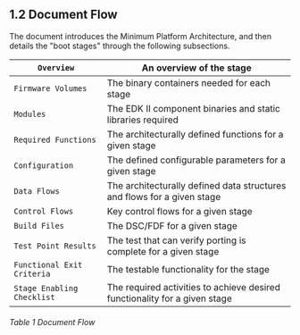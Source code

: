 <!--- @file
  1.2 Document Flow

  Copyright (c) 2019, Intel Corporation. All rights reserved.<BR>

  Redistribution and use in source (original document form) and 'compiled'
  forms (converted to PDF, epub, HTML and other formats) with or without
  modification, are permitted provided that the following conditions are met:

  1) Redistributions of source code (original document form) must retain the
     above copyright notice, this list of conditions and the following
     disclaimer as the first lines of this file unmodified.

  2) Redistributions in compiled form (transformed to other DTDs, converted to
     PDF, epub, HTML and other formats) must reproduce the above copyright
     notice, this list of conditions and the following disclaimer in the
     documentation and/or other materials provided with the distribution.

  THIS DOCUMENTATION IS PROVIDED BY TIANOCORE PROJECT "AS IS" AND ANY EXPRESS OR
  IMPLIED WARRANTIES, INCLUDING, BUT NOT LIMITED TO, THE IMPLIED WARRANTIES OF
  MERCHANTABILITY AND FITNESS FOR A PARTICULAR PURPOSE ARE DISCLAIMED. IN NO
  EVENT SHALL TIANOCORE PROJECT  BE LIABLE FOR ANY DIRECT, INDIRECT, INCIDENTAL,
  SPECIAL, EXEMPLARY, OR CONSEQUENTIAL DAMAGES (INCLUDING, BUT NOT LIMITED TO,
  PROCUREMENT OF SUBSTITUTE GOODS OR SERVICES; LOSS OF USE, DATA, OR PROFITS;
  OR BUSINESS INTERRUPTION) HOWEVER CAUSED AND ON ANY THEORY OF LIABILITY,
  WHETHER IN CONTRACT, STRICT LIABILITY, OR TORT (INCLUDING NEGLIGENCE OR
  OTHERWISE) ARISING IN ANY WAY OUT OF THE USE OF THIS DOCUMENTATION, EVEN IF
  ADVISED OF THE POSSIBILITY OF SUCH DAMAGE.

-->

## 1.2 Document Flow

The document introduces the Minimum Platform Architecture, and then details the
"boot stages" through the following subsections.

| `Overview`                 | An overview of the stage                                                   |
| -------------------------- | -------------------------------------------------------------------------- |
| `Firmware Volumes`         | The binary containers needed for each stage                                |
| `Modules`                  | The EDK II component binaries and static libraries required                |
| `Required Functions`       | The architecturally defined functions for a given stage                    |
| `Configuration`            | The defined configurable parameters for a given stage                      |
| `Data Flows`               | The architecturally defined data structures and flows for a given stage    |
| `Control Flows`            | Key control flows for a given stage                                        |
| `Build Files`              | The DSC/FDF for a given stage                                              |
| `Test Point Results`       | The test that can verify porting is complete for a given stage             |
| `Functional Exit Criteria` | The testable functionality for the stage                                   |
| `Stage Enabling Checklist` | The required activities to achieve desired functionality for a given stage |

###### Table 1 Document Flow
